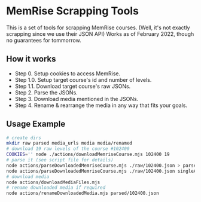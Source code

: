 # MemRise Scrapping Tools
This is a set of tools for scrapping MemRise courses.
(Well, it's not exactly scrapping since we use their JSON API)
Works as of February 2022, though no guarantees for tommorrow.

## How it works
* Step 0. Setup cookies to access MemRise.
* Step 1.0. Setup target course's id and number of levels.
* Step 1.1. Download target course's raw JSONs.
* Step 2. Parse the JSONs.
* Step 3. Download media mentioned in the JSONs.
* Step 4. Rename & rearrange the media in any way that fits your goals.

## Usage Example
```sh
# create dirs
mkdir raw parsed media_urls media media/renamed
# download 19 raw levels of the course #102400
COOKIES='' node ./actions/downloadMemriseCourse.mjs 102400 19
# parse it (see script file for details)
node actions/parseDownloadedMemriseCourse.mjs ./raw/102400.json > parsed/102400.json
node actions/parseDownloadedMemriseCourse.mjs ./raw/102400.json singleAudio > media_urls/102400.txt
# download media
node actions/downloadMediaFiles.mjs
# rename downloaded media if required
node actions/renameDownloadedMedia.mjs parsed/102400.json
```
